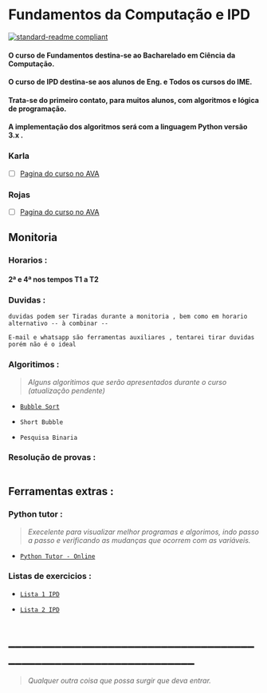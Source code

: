 # Fundamentos da Computação e IPD
[![standard-readme compliant](https://img.shields.io/badge/standard--readme-OK-green.svg?style=flat-square)](https://github.com/RichardLitt/standard-readme)

#### O curso de Fundamentos destina-se ao Bacharelado em Ciência da Computação.
#### O curso de IPD destina-se aos alunos de Eng. e Todos os cursos do IME. 
#### Trata-se do primeiro contato, para muitos alunos, com algoritmos e lógica de programação.
#### A implementação dos algoritmos será com a linguagem Python versão 3.x .

### Karla
- [ ] [Pagina do curso no AVA](https://ead.uerj.br/ava/course/view.php?id=286)


### Rojas
- [ ] [Pagina do curso no AVA](https://ead.uerj.br/ava/course/view.php?id=272)


## Monitoria

### Horarios :

#### 2ª e 4ª nos tempos T1 a T2


###    Duvidas :


```
duvidas podem ser Tiradas durante a monitoria , bem como em horario alternativo -- à combinar --

E-mail e whatsapp são ferramentas auxiliares , tentarei tirar duvidas porém não é o ideal

```

###   Algoritimos :

>*Alguns algoritimos que serão apresentados durante o curso (atualização pendente)*

- [`Bubble Sort`](https://github.com/PedroIvoMarques/FundComp/blob/master/Algoritimos/Bsort.py)

- `Short Bubble`

- `Pesquisa Binaria`


###   Resolução de provas :
```

```

## Ferramentas extras :

### Python tutor :

>*Execelente para visualizar melhor programas e algorimos, indo passo a passo e verificando as mudanças que ocorrem com as variáveis.*
- [`Python Tutor - Online`](http://www.pythontutor.com)

### Listas de exercicios :

- [`Lista 1 IPD`](https://github.com/PedroIvoMarques/FundComp/blob/master/Listas%20IDP/Lista_Execicios_Algoritmos-01.pdf)

- [`Lista 2 IPD`](https://github.com/PedroIvoMarques/FundComp/blob/master/Listas%20IDP/Lista_Execicios_Algoritmos-02.pdf)
# _________________________________________________________________

>*Qualquer outra coisa que possa surgir que deva entrar.*
